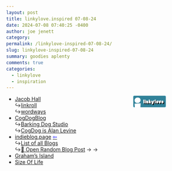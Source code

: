 ```yaml
---
layout: post
title: linkylove.inspired 07-08-24
date: 2024-07-08 07:40:25 -0400
author: joe jenett
category: 
permalink: /linkylove-inspired-07-08-24/
slug: linkylove-inspired-07-08-24
summary: goodies aplenty
comments: true
categories:
  - linkylove
  - inspiration
---
```

<span  class="iwt"><a title="i.webthings linkylove" href="https://iwebthings.joejenett.com/categories/#linkylove"><img src="/images/linkylove.png" alt="linkylove" width="88" height="31" style="position:relative;float:right;margin-right:72px;"></a></span>
<ul class="linkylove">
	<li><a title="Jacob Hall" href="https://jacobhall.net/">Jacob Hall</a><br>&#8618;<a title="running list of my favorite links" href="https://jacobhall.net/links.html">linkroll</a><br>&#8618;<a title="poems for clicking" href="https://wordways.us/">wordways</a></li>
	<li><a title="CogDogBlog – Alan Levine barks about and plays with stuff here" href="https://cogdogblog.com/">CogDogBlog</a><br>&#8618;<a title="Barking Dog Studio – Alan Levine's Photos" href="https://barkingdog.me/">Barking Dog Studio</a><br>&#8618;<a title="CogDog is Alan Levine" href="https://cog.dog/">CogDog is Alan Levine</a></li>
	<li><a title="Discover the IndieWeb, one blog post at a time." href="https://indieblog.page/">indieblog.page</a>  <a title="source" href="https://frills.dev/"><span style="color:blue;">&#8678;</span></a><br>&#8618;<a title="List" href="https://indieblog.page/all">List of all Blogs</a><br>&#8618;<a href="https://indieblog.page/random">🎲 Open Random Blog Post</a> <span title="led to sites shown below">&#8594; &#8594;</span></li>
	<li><a title="Graham Burdekin | Graham’s Island | Life on the Big Island of Hawaii" href="https://grahamsisland.com/">Graham’s Island</a></li>
	<li><a title="SizeOf.Life" href="https://sizeof.life/">Size Of Life</a></li>
</ul>

<a href="https://brid.gy/publish/mastodon"></a>